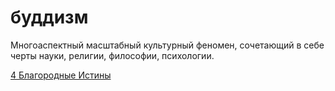 # буддизм
Многоаспектный масштабный культурный феномен, сочетающий в себе черты науки, религии, философии, психологии.

[4 Благородные Истины](4%20%D0%91%D0%BB%D0%B0%D0%B3%D0%BE%D1%80%D0%BE%D0%B4%D0%BD%D1%8B%D0%B5%20%D0%98%D1%81%D1%82%D0%B8%D0%BD%D1%8B)